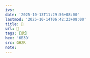```yaml
---
ivs:
date: '2025-10-13T11:29:56+08:00'
lastmod: '2025-10-14T06:42:23+08:00'
title: 󰣮
url: 󰣮
tags: [欽]
hex: '6B3D'
src: GHZR
note:
---
```

